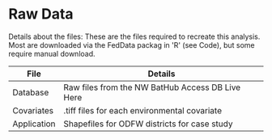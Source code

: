 # Raw Data
  
Details about the files: These are the files required to recreate this analysis. Most are downloaded via the FedData packag in 'R' (see Code), but some require manual download.
  
File | Details
---|---------------------------------------------------------------------
 Database | Raw files from the NW BatHub Access DB Live Here
 Covariates | .tiff files for each environmental covariate
 Application |  Shapefiles for ODFW districts for case study   
  
